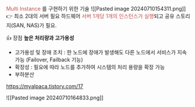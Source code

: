 <font color="#c0504d">Multi Instance</font> 를 구현하기 위한 기술
![[Pasted image 20240710154311.png]]
👉 최소 2대의 서버 필요
하드웨어 <font color="#c0504d">서버 1개당 1개의 인스턴스가 실행</font>되고 공유 스토리지(SAN, NAS)가 필요.

👍 장점
**높은 처리량과 고가용성**
- 고가용성 및 장애 조치 : 한 노드에 장애가 발생해도 다른 노드에서 서비스가 지속 가능 (Failover, Failback 기능)
- 확장성 : 필요에 따라 노드를 추가하여 시스템의 처리 용량을 확장 가능
- 부하분산 

https://myalpaca.tistory.com/17


![[Pasted image 20240710164833.png]]
